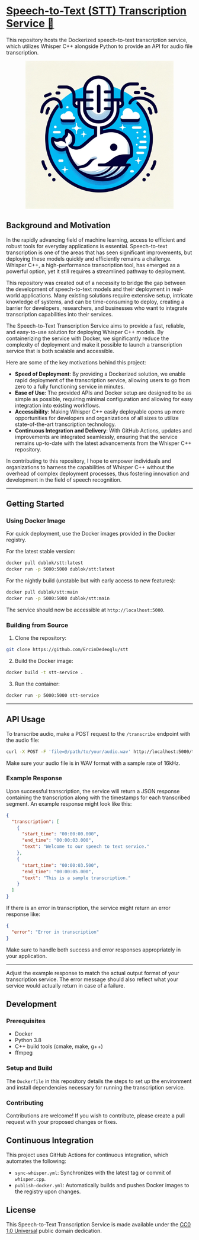 # [Speech-to-Text (STT) Transcription Service 🎤](https://github.com/ErcinDedeoglu/stt)

This repository hosts the Dockerized speech-to-text transcription service, which utilizes Whisper C++ alongside Python to provide an API for audio file transcription.

<div align="center"><img src="/assets/logo.png" width="400"></div>

## Background and Motivation

In the rapidly advancing field of machine learning, access to efficient and robust tools for everyday applications is essential. Speech-to-text transcription is one of the areas that has seen significant improvements, but deploying these models quickly and efficiently remains a challenge. Whisper C++, a high-performance transcription tool, has emerged as a powerful option, yet it still requires a streamlined pathway to deployment.

This repository was created out of a necessity to bridge the gap between the development of speech-to-text models and their deployment in real-world applications. Many existing solutions require extensive setup, intricate knowledge of systems, and can be time-consuming to deploy, creating a barrier for developers, researchers, and businesses who want to integrate transcription capabilities into their services.

The Speech-to-Text Transcription Service aims to provide a fast, reliable, and easy-to-use solution for deploying Whisper C++ models. By containerizing the service with Docker, we significantly reduce the complexity of deployment and make it possible to launch a transcription service that is both scalable and accessible.

Here are some of the key motivations behind this project:

- **Speed of Deployment**: By providing a Dockerized solution, we enable rapid deployment of the transcription service, allowing users to go from zero to a fully functioning service in minutes.
- **Ease of Use**: The provided APIs and Docker setup are designed to be as simple as possible, requiring minimal configuration and allowing for easy integration into existing workflows.
- **Accessibility**: Making Whisper C++ easily deployable opens up more opportunities for developers and organizations of all sizes to utilize state-of-the-art transcription technology.
- **Continuous Integration and Delivery**: With GitHub Actions, updates and improvements are integrated seamlessly, ensuring that the service remains up-to-date with the latest advancements from the Whisper C++ repository.

In contributing to this repository, I hope to empower individuals and organizations to harness the capabilities of Whisper C++ without the overhead of complex deployment processes, thus fostering innovation and development in the field of speech recognition.

---

## Getting Started

### Using Docker Image

For quick deployment, use the Docker images provided in the Docker registry.

For the latest stable version:
```bash
docker pull dublok/stt:latest
docker run -p 5000:5000 dublok/stt:latest
```

For the nightly build (unstable but with early access to new features):
```bash
docker pull dublok/stt:main
docker run -p 5000:5000 dublok/stt:main
```

The service should now be accessible at `http://localhost:5000`.

### Building from Source

1. Clone the repository:
```bash
git clone https://github.com/ErcinDedeoglu/stt
```

2. Build the Docker image:
```bash
docker build -t stt-service .
```

3. Run the container:
```bash
docker run -p 5000:5000 stt-service
```

---

## API Usage

To transcribe audio, make a POST request to the `/transcribe` endpoint with the audio file:

```bash
curl -X POST -F 'file=@/path/to/your/audio.wav' http://localhost:5000/transcribe
```

Make sure your audio file is in WAV format with a sample rate of 16kHz.

### Example Response

Upon successful transcription, the service will return a JSON response containing the transcription along with the timestamps for each transcribed segment. An example response might look like this:

```json
{
  "transcription": [
    {
      "start_time": "00:00:00.000",
      "end_time": "00:00:03.000",
      "text": "Welcome to our speech to text service."
    },
    {
      "start_time": "00:00:03.500",
      "end_time": "00:00:05.000",
      "text": "This is a sample transcription."
    }
  ]
}
```

If there is an error in transcription, the service might return an error response like:

```json
{
  "error": "Error in transcription"
}
```

Make sure to handle both success and error responses appropriately in your application.

--- 

Adjust the example response to match the actual output format of your transcription service. The error message should also reflect what your service would actually return in case of a failure.

## Development

### Prerequisites

- Docker
- Python 3.8
- C++ build tools (cmake, make, g++)
- ffmpeg

### Setup and Build

The `Dockerfile` in this repository details the steps to set up the environment and install dependencies necessary for running the transcription service.

### Contributing

Contributions are welcome! If you wish to contribute, please create a pull request with your proposed changes or fixes.

## Continuous Integration

This project uses GitHub Actions for continuous integration, which automates the following:

- `sync-whisper.yml`: Synchronizes with the latest tag or commit of `whisper.cpp`.
- `publish-docker.yml`: Automatically builds and pushes Docker images to the registry upon changes.

## License

This Speech-to-Text Transcription Service is made available under the [CC0 1.0 Universal](LICENSE) public domain dedication.

